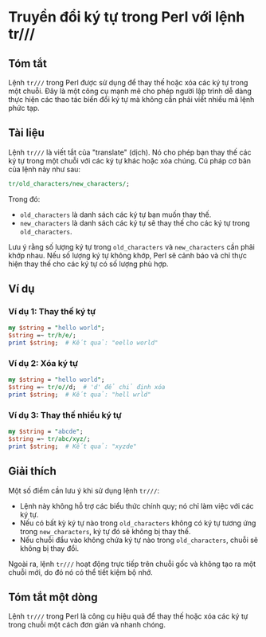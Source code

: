 <!--
Meta Description: # Truyền đổi ký tự trong Perl với lệnh tr/// ## Tóm tắt Lệnh `tr///` trong Perl được sử dụng để thay thế hoặc xóa các ký tự trong một chuỗi. Đây là mộ...
Meta Keywords: trong, các, thay, lệnh, thế
-->

# Truyền đổi ký tự trong Perl với lệnh tr///

## Tóm tắt
Lệnh `tr///` trong Perl được sử dụng để thay thế hoặc xóa các ký tự trong một chuỗi. Đây là một công cụ mạnh mẽ cho phép người lập trình dễ dàng thực hiện các thao tác biến đổi ký tự mà không cần phải viết nhiều mã lệnh phức tạp.

## Tài liệu
Lệnh `tr///` là viết tắt của "translate" (dịch). Nó cho phép bạn thay thế các ký tự trong một chuỗi với các ký tự khác hoặc xóa chúng. Cú pháp cơ bản của lệnh này như sau:

```perl
tr/old_characters/new_characters/;
```

Trong đó:
- `old_characters` là danh sách các ký tự bạn muốn thay thế.
- `new_characters` là danh sách các ký tự sẽ thay thế cho các ký tự trong `old_characters`.

Lưu ý rằng số lượng ký tự trong `old_characters` và `new_characters` cần phải khớp nhau. Nếu số lượng ký tự không khớp, Perl sẽ cảnh báo và chỉ thực hiện thay thế cho các ký tự có số lượng phù hợp.

## Ví dụ
### Ví dụ 1: Thay thế ký tự
```perl
my $string = "hello world";
$string =~ tr/h/e/;
print $string;  # Kết quả: "eello world"
```

### Ví dụ 2: Xóa ký tự
```perl
my $string = "hello world";
$string =~ tr/o//d;  # 'd' để chỉ định xóa
print $string;  # Kết quả: "hell wrld"
```

### Ví dụ 3: Thay thế nhiều ký tự
```perl
my $string = "abcde";
$string =~ tr/abc/xyz/;
print $string;  # Kết quả: "xyzde"
```

## Giải thích
Một số điểm cần lưu ý khi sử dụng lệnh `tr///`:
- Lệnh này không hỗ trợ các biểu thức chính quy; nó chỉ làm việc với các ký tự.
- Nếu có bất kỳ ký tự nào trong `old_characters` không có ký tự tương ứng trong `new_characters`, ký tự đó sẽ không bị thay thế.
- Nếu chuỗi đầu vào không chứa ký tự nào trong `old_characters`, chuỗi sẽ không bị thay đổi.

Ngoài ra, lệnh `tr///` hoạt động trực tiếp trên chuỗi gốc và không tạo ra một chuỗi mới, do đó nó có thể tiết kiệm bộ nhớ.

## Tóm tắt một dòng
Lệnh `tr///` trong Perl là công cụ hiệu quả để thay thế hoặc xóa các ký tự trong chuỗi một cách đơn giản và nhanh chóng.